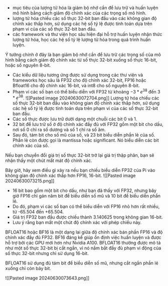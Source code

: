 - mục tiêu của lượng tử hóa là giảm bộ nhớ cần để lưu trữ và huấn luyện mô hình bằng cách giảm độ chính xác của các trọng số mô hình. 
- lượng tử hóa chiếu các số thực 32-bit ban đầu vào các không gian độ chính xác thấp hơn, sử dụng các hệ số tỷ lệ được tính toán dựa trên phạm vi của các số thực 32-bit ban đầu. 
- các framework và thư viện học sâu hiện đại hỗ trợ huấn luyện nhận thức lượng tử hóa, học các hệ số tỷ lệ lượng tử hóa trong quá trình huấn luyện.

Ý tưởng chính ở đây là bạn giảm bộ nhớ cần để lưu trữ các trọng số của mô hình bằng cách giảm độ chính xác từ số thực 32-bit xuống số thực 16-bit, hoặc số nguyên 8-bit. 
- Các kiểu dữ liệu tương ứng được sử dụng trong các thư viện và frameworks học sâu là FP32 cho độ chính xác 32-bit, FP16 hoặc Bfloat16 cho độ chính xác 16-bit, và int8 cho số nguyên 8-bit.
- Phạm vi các số bạn có thể biểu diễn với FP32 từ khoảng $-3*e^{38}$ đến $3*e^{38}$.
![[Pasted image 20240630072704.png]]
Lượng tử hóa chiếu các số thực 32-bit ban đầu vào không gian độ chính xác thấp hơn, sử dụng các hệ số tỷ lệ được tính toán dựa trên phạm vi của các số thực 32-bit ban đầu.
- Các số thực được lưu trữ dưới dạng một chuỗi các bit 0 và 1. 
- 32 bit để lưu trữ số ở độ chính xác đầy đủ với FP32 gồm một bit cho dấu, nơi số 0 chỉ ra số dương và số 1 chỉ ra số âm. 
- Sau đó, tám bit cho số mũ của số, và 23 bit biểu diễn phần lẻ của số. Phần lẻ còn được gọi là mantissa hoặc significant. Nó biểu diễn các bit chính xác của số.

Nếu bạn chuyển đổi giá trị số thực 32-bit trở lại giá trị thập phân, bạn sẽ nhận thấy một chút mất mát độ chính xác.

Bây giờ, hãy xem điều gì xảy ra nếu bạn chiếu biểu diễn FP32 của Pi vào không gian độ chính xác thấp hơn FP16, 16-bit.
![[Pasted image 20240630073215.png]]
- 16 bit bao gồm một bit cho dấu, như bạn đã thấy với FP32, nhưng bây giờ FP16 chỉ gán năm bit để biểu diễn số mũ và 10 bit để biểu diễn phần lẻ. 
- Do đó, phạm vi các số bạn có thể biểu diễn với FP16 nhỏ hơn rất nhiều, từ -65.504 đến +65.504. 
- Giá trị FP32 ban đầu được chiếu thành 3.140625 trong không gian 16-bit. 
- Lưu ý rằng bạn mất một chút độ chính xác với phép chiếu này.

BFLOAT16 hoặc BF16 là một dạng lai giữa độ chính xác bán phần FP16 và độ chính xác đầy đủ FP32. BF16 đáng kể giúp ổn định việc huấn luyện và được hỗ trợ bởi các GPU mới hơn như Nvidia A100. BFLOAT16 thường được mô tả như một số thực 32-bit bị cắt ngắn, vì nó nắm bắt đầy đủ phạm vi động của số thực 32-bit nhưng chỉ sử dụng 16-bit.

BFLOAT16 sử dụng đủ tám bit để biểu diễn số mũ, nhưng cắt ngắn phần lẻ xuống chỉ còn bảy bit.

![[Pasted image 20240630073643.png]]
